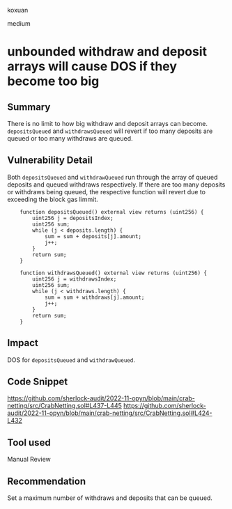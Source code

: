 koxuan

medium

# unbounded withdraw and deposit arrays will cause DOS if they become too big

## Summary
There is no limit to how big withdraw and deposit arrays can become. `depositsQueued` and `withdrawsQueued` will revert if too many deposits are queued or too many withdraws are queued.

## Vulnerability Detail
Both `depositsQueued` and `withdrawQueued` run through the array of queued deposits and queued withdraws respectively. If there are too many deposits or withdraws being queued, the respective function will revert due to exceeding the block gas limmit.
```solidity
    function depositsQueued() external view returns (uint256) {
        uint256 j = depositsIndex;
        uint256 sum;
        while (j < deposits.length) {
            sum = sum + deposits[j].amount;
            j++;
        }
        return sum;
    }
```

```solidity
    function withdrawsQueued() external view returns (uint256) {
        uint256 j = withdrawsIndex;
        uint256 sum;
        while (j < withdraws.length) {
            sum = sum + withdraws[j].amount;
            j++;
        }
        return sum;
    }
```
## Impact

DOS for `depositsQueued` and `withdrawQueued`.

## Code Snippet
https://github.com/sherlock-audit/2022-11-opyn/blob/main/crab-netting/src/CrabNetting.sol#L437-L445
https://github.com/sherlock-audit/2022-11-opyn/blob/main/crab-netting/src/CrabNetting.sol#L424-L432

## Tool used

Manual Review

## Recommendation
Set a maximum number of withdraws and deposits that can be queued. 
